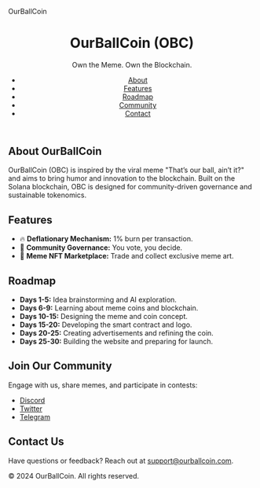 OurBallCoin
<!DOCTYPE html>
<html lang="en">
<head>
    <meta charset="UTF-8">
    <meta name="viewport" content="width=device-width, initial-scale=1.0">
    <title>OurBallCoin (OBC)</title>
    <link rel="stylesheet" href="styles.css">
</head>
<body>
    <header>
        <div class="container">
            <h1>OurBallCoin (OBC)</h1>
            <p>Own the Meme. Own the Blockchain.</p>
            <nav>
                <ul>
                    <li><a href="#about">About</a></li>
                    <li><a href="#features">Features</a></li>
                    <li><a href="#roadmap">Roadmap</a></li>
                    <li><a href="#community">Community</a></li>
                    <li><a href="#contact">Contact</a></li>
                </ul>
            </nav>
        </div>
    </header>
    <main>
        <section id="about">
            <h2>About OurBallCoin</h2>
            <p>
                OurBallCoin (OBC) is inspired by the viral meme "That’s our ball, ain’t it?" and aims to bring humor and innovation to the blockchain.
                Built on the Solana blockchain, OBC is designed for community-driven governance and sustainable tokenomics.
            </p>
        </section>
        <section id="features">
            <h2>Features</h2>
            <ul>
                <li>🔥 <strong>Deflationary Mechanism:</strong> 1% burn per transaction.</li>
                <li>🏀 <strong>Community Governance:</strong> You vote, you decide.</li>
                <li>🌟 <strong>Meme NFT Marketplace:</strong> Trade and collect exclusive meme art.</li>
            </ul>
        </section>
        <section id="roadmap">
            <h2>Roadmap</h2>
            <ul>
                <li><strong>Days 1-5:</strong> Idea brainstorming and AI exploration.</li>
                <li><strong>Days 6-9:</strong> Learning about meme coins and blockchain.</li>
                <li><strong>Days 10-15:</strong> Designing the meme and coin concept.</li>
                <li><strong>Days 15-20:</strong> Developing the smart contract and logo.</li>
                <li><strong>Days 20-25:</strong> Creating advertisements and refining the coin.</li>
                <li><strong>Days 25-30:</strong> Building the website and preparing for launch.</li>
            </ul>
        </section>
        <section id="community">
            <h2>Join Our Community</h2>
            <p>Engage with us, share memes, and participate in contests:</p>
            <ul>
                <li><a href="https://discord.com" target="_blank">Discord</a></li>
                <li><a href="https://twitter.com" target="_blank">Twitter</a></li>
                <li><a href="https://telegram.org" target="_blank">Telegram</a></li>
            </ul>
        </section>
        <section id="contact">
            <h2>Contact Us</h2>
            <p>
                Have questions or feedback? Reach out at <a href="mailto:support@ourballcoin.com">support@ourballcoin.com</a>.
            </p>
        </section>
    </main>
    <footer>
        <p>&copy; 2024 OurBallCoin. All rights reserved.</p>
    </footer>
</body>
</html>

